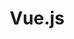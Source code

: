 ---
type: framework
cloudinary_convert: false
published: published
slug: vue
title: Vue.js
start: January 01, 2000
---